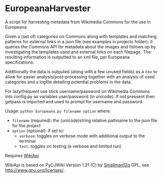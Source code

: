 EuropeanaHarvester
=================

A script for harvesting metadata from Wikimedia Commons for the use in Europeana

Given a (set of) categories on Commons along with templates and matching 
patterns for external links in a json file (see examples in projects folder); 
it queries the Commons API for metadata about the images and follows up 
by investigating the templates used and external links on each filepage. 
The resulting information is outputted to an xml file, per Europeana specifications.

Additionally the data is outputed (along with a few unused fields) as a 
csv to allow for easier analysis/post-processing together with an analysis 
of used categories and a logfile detailing potential problems in the data.

For lazy/frequent use stick username/password on Wikimedia Commons into 
config.py as variables user/password (in unicode). If not pressent then 
getpass is imported and used to prompt for username and password.

Usage: ```python Europeana.py filename option``` where:

* ```filename``` (required): the (unicode)string relative pathname to the json file for the project
* ```option``` (optional): if set to:
  * ```verbose```: toggles on verbose mode with additional output to the terminal
  *  ```test```: toggles on testing (a verbose and limited run)

Requires [WikiApi](https://github.com/lokal-profil/ODOK/blob/master/tools/WikiApi.py)

WikiApi is based on PyCJWiki Version 1.31 (C) by [Smallman12q](https://en.wikipedia.org/wiki/User_talk:Smallman12q) GPL, see http://www.gnu.org/licenses/.
